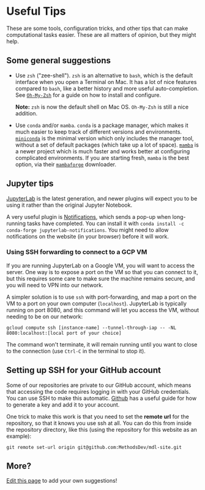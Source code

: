 # Useful Tips

These are some tools, configuration tricks, and other tips that can make computational tasks easier. These are all matters of opinion, but they might help.

## Some general suggestions

 * Use `zsh` ("zee-shell"). `zsh` is an alternative to `bash`, which is the default interface when you open a Terminal on Mac. It has a lot of nice features compared to `bash`, like a better history and more useful auto-completion. See [`Oh-My-Zsh`](https://ohmyz.sh/) for a guide on how to install and configure.

    **Note:** `zsh` is now the default shell on Mac OS. `Oh-My-Zsh` is still a nice addition.

 * Use `conda` and/or `mamba`. `conda` is a package manager, which makes it much easier to keep track of different versions and environments. [`miniconda`](https://docs.conda.io/en/latest/miniconda.html) is the minimal version which only includes the manager tool, without a set of default packages (which take up a lot of space). [`mamba`](https://mamba.readthedocs.io/en/latest/installation.html#installation) is a newer project which is much faster and works better at configuring complicated environments. If you are starting fresh, `mamba` is the best option, via their [`mambaforge`](https://github.com/conda-forge/miniforge#mambaforge) downloader.

## Jupyter tips

[JupyterLab](https://jupyter.org/install) is the latest generation, and newer plugins will expect you to be using it rather than the original Jupyter Notebook.

A very useful plugin is [Notifications](https://github.com/mwakaba2/jupyterlab-notifications), which sends a pop-up when long-running tasks have completed. You can install it with `conda install -c conda-forge jupyterlab-notifications`. You might need to allow notifications on the website (in your browser) before it will work.

### Using SSH forwarding to connect to a GCP VM

If you are running JupyterLab on a Google VM, you will want to access the server. One way is to expose a port on the VM so that you can connect to it, but this requires some care to make sure the machine remains secure, and you will need to VPN into our network.

A simpler solution is to use `ssh` with port-forwarding, and map a port on the VM to a port on your own computer (`localhost`). JupyterLab is typically running on port 8080, and this command will let you access the VM, without needing to be on our network:

```
gcloud compute ssh [instance-name] --tunnel-through-iap -- -NL 8080:localhost:[local port of your choice]
```

The command won't terminate, it will remain running until you want to close to the connection (use `Ctrl-C` in the terminal to stop it).

## Setting up SSH for your GitHub account

Some of our repositories are private to our GitHub account, which means that accessing the code requires logging in with your GitHub credentials. You can use SSH to make this automatic. [Github](https://docs.github.com/en/authentication/connecting-to-github-with-ssh/generating-a-new-ssh-key-and-adding-it-to-the-ssh-agent) has a useful guide for how to generate a key and add it to your account.

One trick to make this work is that you need to set the **remote url** for the repository, so that it knows you use ssh at all. You can do this from inside the repository directory, like this (using the repository for this website as an example):

```
git remote set-url origin git@github.com:MethodsDev/mdl-site.git
```

## More?

[Edit this page](https://github.com/MethodsDev/mdl-site/edit/main/src/tips-and-tricks.md) to add your own suggestions!

